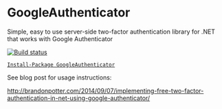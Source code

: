 # GoogleAuthenticator
Simple, easy to use server-side two-factor authentication library for .NET that works with Google Authenticator

[![Build status](https://ci.appveyor.com/api/projects/status/af654g26n9l3840p?svg=true)](https://ci.appveyor.com/project/BrandonPotter/googleauthenticator)

[`Install-Package GoogleAuthenticator`](https://www.nuget.org/packages/GoogleAuthenticator)

See blog post for usage instructions:

http://brandonpotter.com/2014/09/07/implementing-free-two-factor-authentication-in-net-using-google-authenticator/
